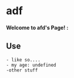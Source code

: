 # adf
  #### Welcome to afd's Page! : 

  ## Use
    - like so....
    - my age: undefined
    -other stuff
  